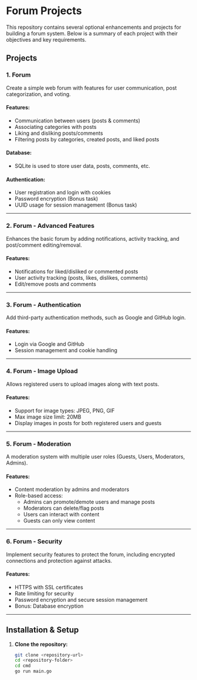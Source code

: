 # Forum Projects

This repository contains several optional enhancements and projects for building a forum system. Below is a summary of each project with their objectives and key requirements.

## Projects

### 1. **Forum**
Create a simple web forum with features for user communication, post categorization, and voting.

#### Features:
- Communication between users (posts & comments)
- Associating categories with posts
- Liking and disliking posts/comments
- Filtering posts by categories, created posts, and liked posts

#### Database:
- SQLite is used to store user data, posts, comments, etc.

#### Authentication:
- User registration and login with cookies
- Password encryption (Bonus task)
- UUID usage for session management (Bonus task)

---

### 2. **Forum - Advanced Features**
Enhances the basic forum by adding notifications, activity tracking, and post/comment editing/removal.

#### Features:
- Notifications for liked/disliked or commented posts
- User activity tracking (posts, likes, dislikes, comments)
- Edit/remove posts and comments

---

### 3. **Forum - Authentication**
Add third-party authentication methods, such as Google and GitHub login.

#### Features:
- Login via Google and GitHub
- Session management and cookie handling

---

### 4. **Forum - Image Upload**
Allows registered users to upload images along with text posts.

#### Features:
- Support for image types: JPEG, PNG, GIF
- Max image size limit: 20MB
- Display images in posts for both registered users and guests

---

### 5. **Forum - Moderation**
A moderation system with multiple user roles (Guests, Users, Moderators, Admins).

#### Features:
- Content moderation by admins and moderators
- Role-based access:
  - Admins can promote/demote users and manage posts
  - Moderators can delete/flag posts
  - Users can interact with content
  - Guests can only view content

---

### 6. **Forum - Security**
Implement security features to protect the forum, including encrypted connections and protection against attacks.

#### Features:
- HTTPS with SSL certificates
- Rate limiting for security
- Password encryption and secure session management
- Bonus: Database encryption

---

## Installation & Setup

1. **Clone the repository:**
   ```bash
   git clone <repository-url>
   cd <repository-folder>
   cd cmd
   go run main.go
